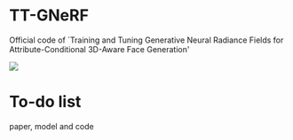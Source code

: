 # TT-GNeRF
Official code of `Training and Tuning Generative Neural Radiance Fields for Attribute-Conditional 3D-Aware Face Generation'

![](./imgs/teaser_opti.gif)


# To-do list

paper, model and code
